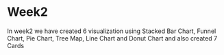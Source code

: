 # Week2
In week2 we have created 6 visualization using Stacked Bar Chart, Funnel Chart, Pie Chart, Tree Map, Line Chart and Donut Chart and also created 7 Cards 
